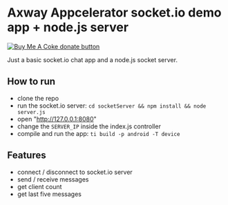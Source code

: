 # Axway Appcelerator socket.io demo app + node.js server

<span class="badge-buymeacoffee"><a href="https://www.buymeacoffee.com/miga" title="donate"><img src="https://img.shields.io/badge/buy%20me%20a%20coke-donate-orange.svg" alt="Buy Me A Coke donate button" /></a></span>

Just a basic socket.io chat app and a node.js socket server.

## How to run

* clone the repo
* run the socket.io server: `cd socketServer && npm install && node server.js`
* open "http://127.0.0.1:8080"
* change the `SERVER_IP` inside the index.js controller
* compile and run the app: `ti build -p android -T device`

## Features

* connect / disconnect to socket.io server
* send / receive messages
* get client count
* get last five messages
